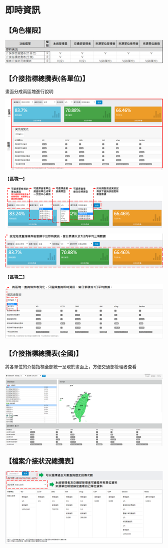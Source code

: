 # 即時資訊

## 【角色權限】

![&#x5373;&#x6642;&#x8CC7;&#x8A0A;&#x89D2;&#x8272;&#x6B0A;&#x9650;&#x8868;\(C:&#x65B0;&#x589E;&#x3001;R:&#x8B80;&#x53D6;&#x3001;U:&#x66F4;&#x65B0;&#x3001;D&#x522A;&#x9664;\)](../.gitbook/assets/image%20%28116%29.png)

## 【介接指標總攬表\(各單位\)】

畫面分成兩區塊進行說明

![](../.gitbook/assets/image%20%2896%29.png)

【**區塊一**】

![](../.gitbook/assets/image%20%2878%29.png)

![](../.gitbook/assets/image%20%2853%29.png)

【**區塊二**】

![](../.gitbook/assets/image%20%2826%29.png)

## 【介接指標總攬表\(全國\)】

將各單位的介接指標全部統一呈現於畫面上，方便交通部管理者查看

![](../.gitbook/assets/image%20%2879%29.png)

## 【檔案介接狀況總攬表】

![](../.gitbook/assets/image%20%282%29.png)

